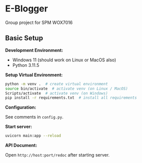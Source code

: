 # E-Blogger
Group project for SPM WOX7016


## Basic Setup

**Development Environment:**
- Windows 11 (should work on Linux or MacOS also)
- Python 3.11.5 

**Setup Virtual Environment:**
```bash
python -m venv .  # create virtual environment
source bin/activate  # activate venv (on Linux / MacOS)
Scripts/activate  # activate venv (on Windows)
pip install -r requirements.txt  # install all requirements 
```

**Configuration:**

See comments in `config.py`.

**Start server:**
```bash
uvicorn main:app --reload
```

**API Document:**

Open `http://host:port/redoc` after starting server. 

